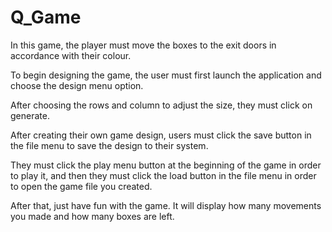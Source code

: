 # Q_Game

In this game, the player must move the boxes to the exit doors in accordance with their colour.

To begin designing the game, the user must first launch the application and choose the design menu option.

After choosing the rows and column to adjust the size, they must click on generate. 

After creating their own game design, users must click the save button in the file menu to save the design to their system.

They must click the play menu button at the beginning of the game in order to play it, and then they must click the load button in the file menu in order to open the game file you created.

After that, just have fun with the game. It will display how many movements you made and how many boxes are left.
